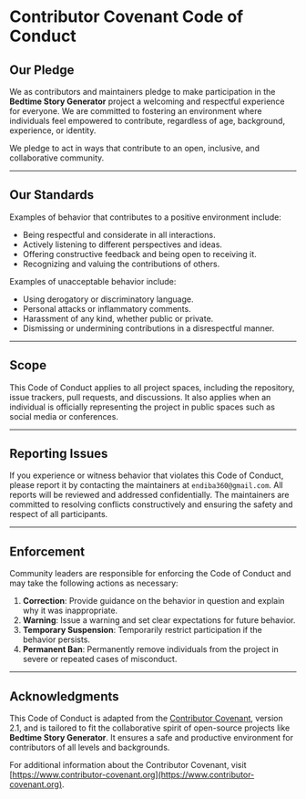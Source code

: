 # Contributor Covenant Code of Conduct

## Our Pledge

We as contributors and maintainers pledge to make participation in the **Bedtime Story Generator** project a welcoming and respectful experience for everyone. We are committed to fostering an environment where individuals feel empowered to contribute, regardless of age, background, experience, or identity.

We pledge to act in ways that contribute to an open, inclusive, and collaborative community.

---

## Our Standards

Examples of behavior that contributes to a positive environment include:

- Being respectful and considerate in all interactions.
- Actively listening to different perspectives and ideas.
- Offering constructive feedback and being open to receiving it.
- Recognizing and valuing the contributions of others.

Examples of unacceptable behavior include:

- Using derogatory or discriminatory language.
- Personal attacks or inflammatory comments.
- Harassment of any kind, whether public or private.
- Dismissing or undermining contributions in a disrespectful manner.

---

## Scope

This Code of Conduct applies to all project spaces, including the repository, issue trackers, pull requests, and discussions. It also applies when an individual is officially representing the project in public spaces such as social media or conferences.

---

## Reporting Issues

If you experience or witness behavior that violates this Code of Conduct, please report it by contacting the maintainers at `endiba360@gmail.com`. All reports will be reviewed and addressed confidentially. The maintainers are committed to resolving conflicts constructively and ensuring the safety and respect of all participants.

---

## Enforcement

Community leaders are responsible for enforcing the Code of Conduct and may take the following actions as necessary:

1. **Correction**: Provide guidance on the behavior in question and explain why it was inappropriate.
2. **Warning**: Issue a warning and set clear expectations for future behavior.
3. **Temporary Suspension**: Temporarily restrict participation if the behavior persists.
4. **Permanent Ban**: Permanently remove individuals from the project in severe or repeated cases of misconduct.

---

## Acknowledgments

This Code of Conduct is adapted from the [Contributor Covenant][homepage], version 2.1, and is tailored to fit the collaborative spirit of open-source projects like **Bedtime Story Generator**. It ensures a safe and productive environment for contributors of all levels and backgrounds.

For additional information about the Contributor Covenant, visit [https://www.contributor-covenant.org](https://www.contributor-covenant.org).

[homepage]: https://www.contributor-covenant.org
